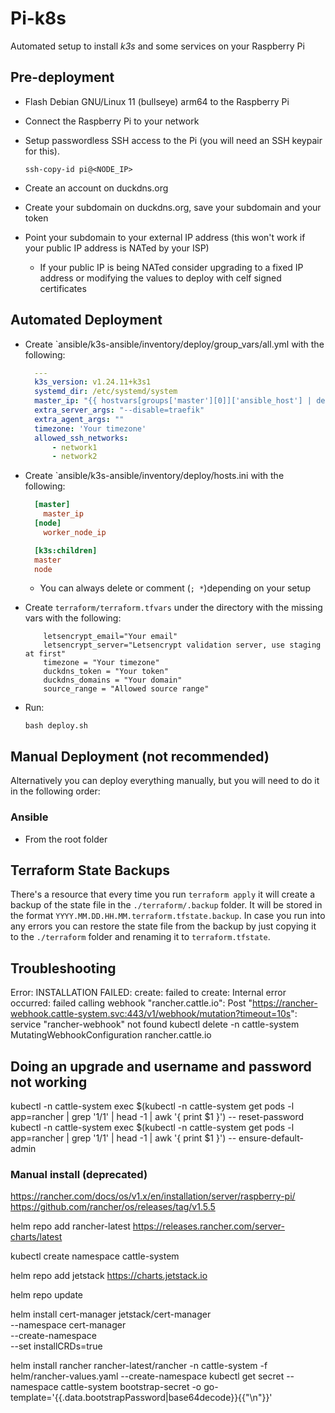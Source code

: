 # Pi-k8s

Automated setup to install _k3s_ and some services on your Raspberry Pi

## Pre-deployment

- Flash Debian GNU/Linux 11 (bullseye) arm64 to the Raspberry Pi
- Connect the Raspberry Pi to your network
- Setup passwordless SSH access to the Pi (you will need an SSH keypair for this).

    ```shell
    ssh-copy-id pi@<NODE_IP>
    ```

- Create an account on duckdns.org
- Create your subdomain on duckdns.org, save your subdomain and your token
- Point your subdomain to your external IP address (this won't work if your public IP address is NATed by your ISP)
  - If your public IP is being NATed consider upgrading to a fixed IP address or modifying the values to deploy with celf signed certificates
  
## Automated Deployment

- Create `ansible/k3s-ansible/inventory/deploy/group_vars/all.yml with the following:

    ```yaml
      ---
      k3s_version: v1.24.11+k3s1
      systemd_dir: /etc/systemd/system
      master_ip: "{{ hostvars[groups['master'][0]]['ansible_host'] | default(groups['master'][0]) }}"
      extra_server_args: "--disable=traefik"
      extra_agent_args: ""
      timezone: 'Your timezone'
      allowed_ssh_networks:
          - network1
          - network2
    ```

- Create `ansible/k3s-ansible/inventory/deploy/hosts.ini with the following:
  
    ```ini
      [master]
        master_ip
      [node]
        worker_node_ip

      [k3s:children]
      master
      node
    ```
  
  - You can always delete or comment (`; *`)depending on your setup 

- Create `terraform/terraform.tfvars` under the directory with the missing vars with the following:

  ```hcl
      letsencrypt_email="Your email"
      letsencrypt_server="Letsencrypt validation server, use staging at first"
      timezone = "Your timezone"
      duckdns_token = "Your token"
      duckdns_domains = "Your domain"
      source_range = "Allowed source range"
  ```

- Run:

    ```shell
    bash deploy.sh
    ```

## Manual Deployment (not recommended)

Alternatively you can deploy everything manually, but you will need to do it in the following order:

### Ansible

- From the root folder

## Terraform State Backups

There's a resource that every time you run `terraform apply` it will create a backup of the state file in the `./terraform/.backup` folder. It will be stored in the format `YYYY.MM.DD.HH.MM.terraform.tfstate.backup`. In case you run into any errors you can restore the state file from the backup by just copying it to the `./terraform` folder and renaming it to `terraform.tfstate`.

## Troubleshooting

Error: INSTALLATION FAILED: create: failed to create: Internal error occurred: failed calling webhook "rancher.cattle.io": Post "https://rancher-webhook.cattle-system.svc:443/v1/webhook/mutation?timeout=10s": service "rancher-webhook" not found
kubectl delete -n cattle-system MutatingWebhookConfiguration rancher.cattle.io

## Doing an upgrade and username and password not working

kubectl -n cattle-system exec $(kubectl -n cattle-system get pods -l app=rancher | grep '1/1' | head -1 | awk '{ print $1 }') -- reset-password
kubectl  -n cattle-system exec $(kubectl -n cattle-system get pods -l app=rancher | grep '1/1' | head -1 | awk '{ print $1 }') -- ensure-default-admin

### Manual install (deprecated)

<https://rancher.com/docs/os/v1.x/en/installation/server/raspberry-pi/>
<https://github.com/rancher/os/releases/tag/v1.5.5>

helm repo add rancher-latest <https://releases.rancher.com/server-charts/latest>

kubectl create namespace cattle-system

helm repo add jetstack <https://charts.jetstack.io>

helm repo update

helm install cert-manager jetstack/cert-manager \
  --namespace cert-manager \
  --create-namespace \
  --set installCRDs=true

helm install rancher rancher-latest/rancher -n cattle-system -f helm/rancher-values.yaml --create-namespace
kubectl get secret --namespace cattle-system bootstrap-secret -o go-template='{{.data.bootstrapPassword|base64decode}}{{"\n"}}'

